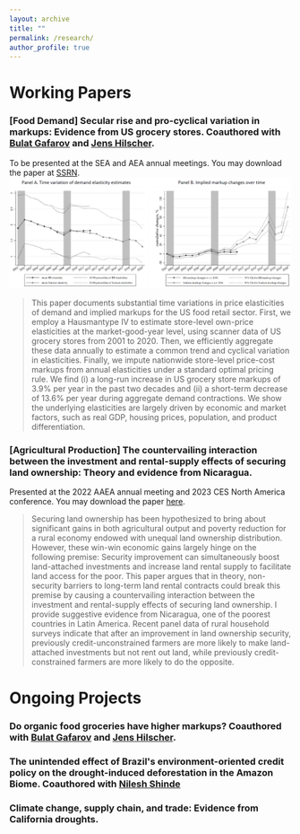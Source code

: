 ```yaml
---
layout: archive
title: ""
permalink: /research/
author_profile: true
---
```


# Working Papers

### [Food Demand] Secular rise and pro-cyclical variation in markups: Evidence from US grocery stores. Coauthored with [Bulat Gafarov](https://are.ucdavis.edu/people/faculty/bulat-gafarov/) and [Jens Hilscher](https://are.ucdavis.edu/people/faculty/jens-hilscher/). 
To be presented at the SEA and AEA annual meetings. You may download the paper at [SSRN](https://papers.ssrn.com/sol3/papers.cfm?abstract_id=4551482).
<br>
<img src='/images/research/JMP-webfigure.PNG' width='800'>
> This paper documents substantial time variations in price elasticities of demand
and implied markups for the US food retail sector. First, we employ a Hausmantype IV to estimate store-level own-price elasticities at the market-good-year level, using scanner data of US grocery stores from 2001 to 2020. Then, we efficiently aggregate these data annually to estimate a common trend and cyclical variation in elasticities. Finally, we impute nationwide store-level price-cost markups from
annual elasticities under a standard optimal pricing rule. We find (i) a long-run increase in US grocery store markups of 3.9% per year in the past two decades and (ii) a short-term decrease of 13.6% per year during aggregate demand contractions. We show the underlying elasticities are largely driven by economic and market factors, such as real GDP, housing prices, population, and product differentiation.

### [Agricultural Production] The countervailing interaction between the investment and rental-supply effects of securing land ownership: Theory and evidence from Nicaragua. 
Presented at the 2022 AAEA annual meeting and 2023 CES North America conference. You may download the paper [here](/files/pdf/research/DevJMP.pdf).
> Securing land ownership has been hypothesized to bring about significant gains in both agricultural output and poverty reduction for a rural economy endowed with unequal land ownership distribution. However, these win-win economic gains largely hinge on the following premise: Security improvement can simultaneously boost land-attached investments and increase land rental supply to facilitate land access for the poor. This paper argues that in theory, non-security barriers to long-term land rental contracts could break this premise by causing a countervailing interaction
between the investment and rental-supply effects of securing land ownership. I provide suggestive evidence from Nicaragua, one of the poorest countries in Latin America. Recent panel data of rural household surveys indicate that after an improvement in land ownership security, previously credit-unconstrained farmers are more likely to make land-attached investments but not rent out land, while previously credit-constrained farmers are more likely to do the opposite.  

# Ongoing Projects

### Do organic food groceries have higher markups? Coauthored with [Bulat Gafarov](https://are.ucdavis.edu/people/faculty/bulat-gafarov/) and [Jens Hilscher](https://are.ucdavis.edu/people/faculty/jens-hilscher/).

### The unintended effect of Brazil's environment-oriented credit policy on the drought-induced deforestation in the Amazon Biome. Coauthored with [Nilesh Shinde](https://sites.google.com/view/nshinde/home)   

### Climate change, supply chain, and trade: Evidence from California droughts.

